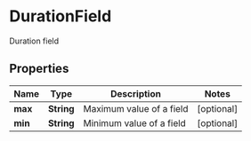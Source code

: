 

# DurationField

Duration field

## Properties

Name | Type | Description | Notes
------------ | ------------- | ------------- | -------------
**max** | **String** | Maximum value of a field |  [optional]
**min** | **String** | Minimum value of a field |  [optional]



